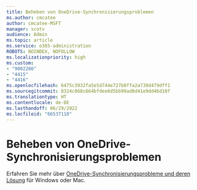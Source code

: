 ```yaml
---
title: Beheben von OneDrive-Synchronisierungsproblemen
ms.author: cmcatee
author: cmcatee-MSFT
manager: scotv
audience: Admin
ms.topic: article
ms.service: o365-administration
ROBOTS: NOINDEX, NOFOLLOW
ms.localizationpriority: high
ms.custom:
- "9002286"
- "4415"
- "4416"
ms.openlocfilehash: 6475c3932fa5e5d744e727b8ffa2a739d479dff1
ms.sourcegitcommit: 8324c868c664bfdee6d5bb99ad8d41e9dd46d10f
ms.translationtype: HT
ms.contentlocale: de-DE
ms.lasthandoff: 06/29/2022
ms.locfileid: "66537110"
---
```

# <a name="fix-onedrive-sync-issues"></a>Beheben von OneDrive-Synchronisierungsproblemen

Erfahren Sie mehr über [OneDrive-Synchronisierungsprobleme und deren Lösung](https://support.microsoft.com/office/fix-onedrive-sync-problems-0899b115-05f7-45ec-95b2-e4cc8c4670b2) für Windows oder Mac.
